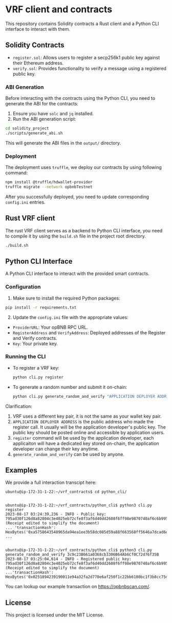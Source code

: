 
# VRF client and contracts

This repository contains Solidity contracts a Rust client and a Python CLI interface to interact with them.

## Solidity Contracts

- `register.sol`: Allows users to register a secp256k1 public key against their Ethereum address.
- `verify.sol`: Provides functionality to verify a message using a registered public key.

### ABI Generation

Before interacting with the contracts using the Python CLI, you need to generate the ABI for the contracts:

1. Ensure you have `solc` and `jq` installed.
2. Run the ABI generation script:

```bash
cd solidity_project
./scripts/generate_abi.sh
```

This will generate the ABI files in the `output/` directory.

### Deployment

The deployment uses `truffle`, we deploy our contracts by using following command:
```bash
npm install @truffle/hdwallet-provider
truffle migrate --network opbnbTestnet
```

After you successfully deployed, you need to update corresponding `config.ini` entries.

## Rust VRF client

The rust VRF client serves as a backend to Python CLI interface, you need to compile it by using the `build.sh` file in the project root directory.
```bash
./build.sh
```

## Python CLI Interface

A Python CLI interface to interact with the provided smart contracts.

### Configuration

1. Make sure to install the required Python packages:

```bash
pip install -r requirements.txt
```

2. Update the `config.ini` file with the appropriate values:

- `ProviderURL`: Your opBNB RPC URL.
- `RegisterAddress` and `VerifyAddress`: Deployed addresses of the Register and Verify contracts.
- `Key`: Your private key.

### Running the CLI

- To register a VRF key:
  ```bash
  python cli.py register
  ```


- To generate a random number and submit it on-chain:
  ```bash
  python cli.py generate_random_and_verify "APPLICATION DEPLOYER ADDRESS"
  ```

Clarification:
1. VRF uses a different key pair, it is not the same as your wallet key pair.
2. `APPLICATION DEPLOYER ADDRESS` is the public address who made the register call. It usually will be the application developer's public key. The public key should be posted online and accessible by application users.
3. `register` command will be used by the application developer, each applicaiton will have a dedicated key stored on-chain, the application developer can change their key anytime.
4. `generate_random_and_verify` can be used by anyone.

## Examples
We provide a full interaction transcipt here:

```
ubuntu@ip-172-31-1-22:~/vrf_contracts$ cd python_cli/


ubuntu@ip-172-31-1-22:~/vrf_contracts/python_cli$ python3 cli.py register
2023-08-17 03:24:39,236 - INFO - Public key: 795ad30f126d8a82804c3e4025eb72cfe8f3af6d40dd2608f6ff98e9870740af6c6b995f4a329099506d396f6301fb54fbcc63cd7bc47fa86202db5f883c0a43
(Receipt edited to simplify the document)
... 'transactionHash': HexBytes('0xa5758643548965da94ea1ee3b58dc085d59a88f663568ff5646a7dcad6eb6477'), ...


ubuntu@ip-172-31-1-22:~/vrf_contracts/python_cli$ python3 cli.py generate_random_and_verify 3c9c23B661a0368cb3306B64Ab6Cf0C72d76f35B
2023-08-17 03:25:04,614 - INFO - Registered public key: 795ad30f126d8a82804c3e4025eb72cfe8f3af6d40dd2608f6ff98e9870740af6c6b995f4a329099506d396f6301fb54fbcc63cd7bc47fa86202db5f883c0a43
(Receipt edited to simplify the document)
...'transactionHash': HexBytes('0x0251894239190011e94a32fa2d770e6af250f1c22bb6180bc1f3b8cc75d0488d')...
```

You can lookup our example transaction on https://opbnbscan.com/.
## License

This project is licensed under the MIT License.
